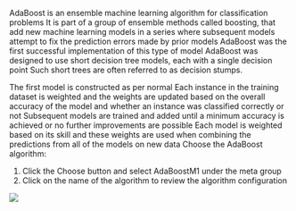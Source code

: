 AdaBoost is an ensemble machine learning algorithm for classification problems It is part of a
group of ensemble methods called boosting, that add new machine learning models in a series
where subsequent models attempt to fix the prediction errors made by prior models AdaBoost
was the first successful implementation of this type of model AdaBoost was designed to use
short decision tree models, each with a single decision point Such short trees are often referred
to as decision stumps.

The first model is constructed as per normal Each instance in the training dataset is
weighted and the weights are updated based on the overall accuracy of the model and whether
an instance was classified correctly or not Subsequent models are trained and added until a
minimum accuracy is achieved or no further improvements are possible Each model is weighted
based on its skill and these weights are used when combining the predictions from all of the
models on new data Choose the AdaBoost algorithm:
1) Click the Choose button and select AdaBoostM1 under the meta group
2) Click on the name of the algorithm to review the algorithm configuration

![](https://github.com/fenago/katacoda-scenarios/raw/master/machine-learning-mastery-weka/machine-learning-mastery-weka-chapter-19/steps/images/105.png)
